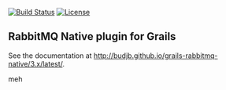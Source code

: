 [![Build Status](http://img.shields.io/travis/budjb/grails-rabbitmq-native.svg?branch=grails-3.x)](https://travis-ci.org/budjb/grails-rabbitmq-native)
[![License](http://img.shields.io/:license-apache-blue.svg)](http://www.apache.org/licenses/LICENSE-2.0.html)

RabbitMQ Native plugin for Grails
---------------------------------
See the documentation at http://budjb.github.io/grails-rabbitmq-native/3.x/latest/.

meh
